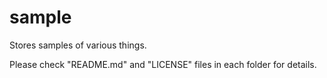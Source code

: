 # sample
Stores samples of various things.

Please check "README.md" and "LICENSE" files in each folder for details.

